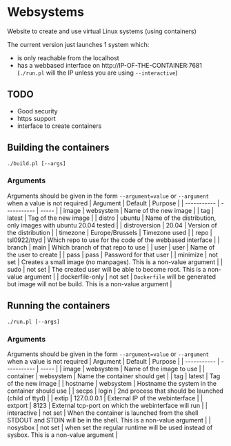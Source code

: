 # Websystems
Website to create and use virtual Linux systems (using containers)

The current version just launches 1 system which:
- is only reachable from the localhost
- has a webbased interface on http://IP-OF-THE-CONTAINER:7681<br>(`./run.pl` will the IP unless you are using `--interactive`)

## TODO
- Good security
- https support
- interface to create containers

## Building the containers
`./build.pl [--args]`
### Arguments
Arguments should be given in the form `--argument=value` or `--argument` when a value is not required
| Argument | Default | Purpose |
| ----------- | ----------- | ----- |
| image | websystem | Name of the new image |
| tag | latest | Tag of the new image |
| distro | ubuntu | Name of the distribution, only images with ubuntu 20.04 tested |
| distroversion | 20.04 | Version of the distribution |
| timezone | Europe/Brussels | Timezone used |
| repo | tsl0922/ttyd | Which repo to use for the code of the webbased interface |
| branch | main | Which branch of that repo to use |
| user | user | Name of the user to create |
| pass | pass | Password for that user |
| minimize | not set | Creates a small image (no manpages). This is a non-value argument |
| sudo | not set | The created user will be able to become root. This is a non-value argument |
| dockerfile-only | not set | `Dockerfile` will be generated but image will not be build. This is a non-value argument |

## Running the containers
`./run.pl [--args]`
### Arguments
Arguments should be given in the form `--argument=value` or `--argument` when a value is not required
| Argument | Default | Purpose |
| ----------- | ----------- | ----- |
| image | websystem | Name of the image to use |
| container | websystem | Name the container should get |
| tag | latest | Tag of the new image |
| hostname | websystem | Hostname the system in the container should use |
| secps | login | 2nd process that should be launched (child of ttyd) |
| extip | 127.0.0.0.1 | External IP of the webinterface |
| extport | 8123 | External tcp-port on which the webinterface will run |
| interactive | not set | When the container is launched from the shell STDOUT and STDIN will be in the shell. This is a non-value argument |
| nosysbox | not set | when set the regular runtime will be used instead of sysbox.  This is a non-value argument |
